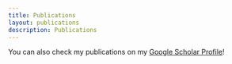 ```yaml
---
title: Publications
layout: publications
description: Publications
---
```

You can also check my publications on my [Google Scholar Profile](https://scholar.google.com/citations?view_op=list_works&hl=ko&user=fYjkNIUAAAAJ)!
